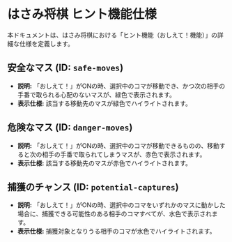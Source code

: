 # はさみ将棋 ヒント機能仕様

本ドキュメントは、はさみ将棋における「ヒント機能（おしえて！機能）」の詳細な仕様を定義します。

## 安全なマス (ID: `safe-moves`)

- **説明:** 「おしえて！」がONの時、選択中のコマが移動でき、かつ次の相手の手番で取られる心配のないマスが、緑色で表示されます。
- **表示仕様:** 該当する移動先のマスが緑色でハイライトされます。

## 危険なマス (ID: `danger-moves`)

- **説明:** 「おしえて！」がONの時、選択中のコマが移動できるものの、移動すると次の相手の手番で取られてしまうマスが、赤色で表示されます。
- **表示仕様:** 該当する移動先のマスが赤色でハイライトされます。

## 捕獲のチャンス (ID: `potential-captures`)

- **説明:** 「おしえて！」がONの時、選択中のコマをいずれかのマスに動かした場合に、捕獲できる可能性のある相手のコマすべてが、水色で表示されます。
- **表示仕様:** 捕獲対象となりうる相手のコマが水色でハイライトされます。